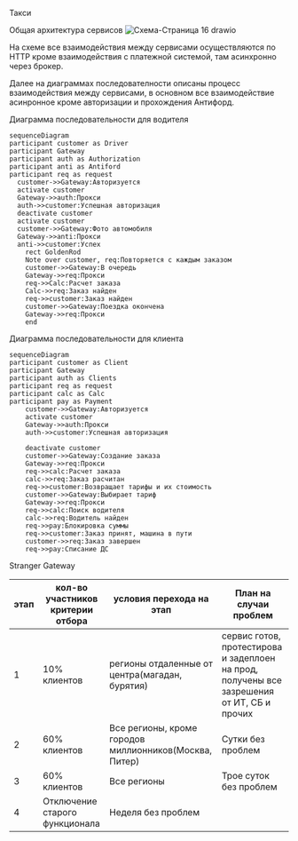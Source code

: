 Такси

Общая архитектура сервисов
![Схема-Страница 16 drawio](https://github.com/deriglazoff/promocodes/assets/99898300/8ee3d453-32bb-409f-bd56-bc43939321e5)

На схеме все взаимодействия между сервисами осуществляются по HTTP кроме взаимодействия с платежной системой, там асинхронно через брокер.

Далее на диаграммах последователности описаны процесс взаимодействия между сервисами, в основном все взаимодействие асинронное кроме авторизации и прохождения Антифорд.

Диаграмма последовательности для водителя
```mermaid
sequenceDiagram
participant customer as Driver
participant Gateway
participant auth as Authorization
participant anti as Antiford
participant req as request
  customer->>Gateway:Авторизуется
  activate customer
  Gateway->>auth:Прокси
  auth->>customer:Успешная авторизация
  deactivate customer
  activate customer
  customer->>Gateway:Фото автомобиля
  Gateway->>anti:Прокси
  anti->>customer:Успех
    rect GoldenRod
    Note over customer, req:Повторяется с каждым заказом
    customer->>Gateway:В очередь
    Gateway->>req:Прокси
    req->>Сalc:Расчет заказа
    Сalc->>req:Заказ найден
    req->>customer:Заказ найден
    customer->>Gateway:Поездка окончена
    Gateway->>req:Прокси
    end
```
Диаграмма последовательности для клиента
```mermaid
sequenceDiagram
participant customer as Client
participant Gateway
participant auth as Clients
participant req as request
participant calc as Calc
participant pay as Payment
    customer->>Gateway:Авторизуется
    activate customer
    Gateway->>auth:Прокси
    auth->>customer:Успешная авторизация

    deactivate customer
    customer->>Gateway:Создание заказа
    Gateway->>req:Прокси
    req->>calc:Расчет заказа
    calc->>req:Заказ расчитан
    req->>customer:Возвращает тарифы и их стоимость
    customer->>Gateway:Выбирает тариф
    Gateway->>req:Прокси
    req->>calc:Поиск водителя
    calc->>req:Водитель найден
    req->>pay:Блокировка суммы
    req->>customer:Заказ принят, машина в пути
    customer->>req:Заказ завершен
    req->>pay:Списание ДС
```

Stranger Gateway 

|этап   | кол-во участников	критерии отбора  | условия перехода на этап  |План на случаи проблем	   |   
|---|---|---|---|
| 1  | 10% клиентов |регионы отдаленные от центра(магадан, бурятия) |сервис готов, протестирова и задеплоен на прод, получены все зазрешения от ИТ, СБ и прочих	   | Откат изменений, оповещения клиентов о повторной попытке
| 2  | 60% клиентов   |Все регионы, кроме городов миллионников(Москва, Питер)   | Сутки без проблем   |Откат изменений, оповещения клиентов о повторной попытке
| 3  | 60% клиентов   | Все регионы  | Трое суток без проблем  |Откат изменений, оповещения клиентов о повторной попытке
| 4  | Отключение старого функционала   | Неделя без проблем |   |
